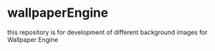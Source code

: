 # wallpaperEngine
this repository is for development of different background images for Wallpaper Engine
